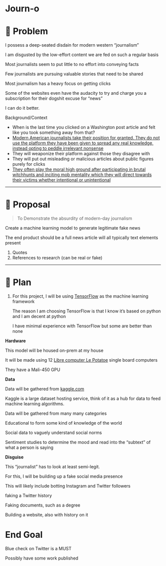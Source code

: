 # Journ-o

# 👀 Problem

I possess a deep-seated disdain for modern western “journalism”

I am disgusted by the low-effort content we are fed on such a regular basis

Most journalists seem to put little to no effort into conveying facts

Few journalists are pursuing valuable stories that need to be shared

Most journalism has a heavy focus on getting clicks

Some of the websites even have the audacity to try and charge you a subscription for their dogshit excuse for “news”

I can do it better.

Background/Context

- When is the last time you clicked on a Washington post article and felt like you took something away from that?
- [Modern American journalists take their position for granted. They do not use the platform they have been given to spread any real knowledge, instead opting to peddle irrelevant nonsense](https://kotaku.com/gtav-s-enhanced-2022-release-should-leave-the-2013-tran-1847723098)
- They will weaponize their platform against those they disagree with
- They will put out misleading or malicious articles about public figures purely for clicks
- [They often play the moral high ground after participating in brutal witchhunts and inciting mob mentality which they will direct towards their victims whether intentional or unintentional](https://en.wikipedia.org/wiki/Jessi_Slaughter_cyberbullying_case)

---

# 💭 Proposal

> To Demonstrate the absurdity of modern-day journalism
> 

Create a machine learning model to generate legitimate fake news

The end product should be a full news article will all typically text elements present

1. Quotes
2. References to research (can be real or fake)

---

# 🛫 Plan

1. For this project, I will be using [TensorFlow](https://tensorflow.org/) as the machine learning framework
    
    The reason I am choosing TensorFlow is that I know it’s based on python and I am decent at python
    
    I have minimal experience with TensorFlow but some are better than none
    

**Hardware**

This model will be housed on-prem at my house

It will be made using 12 [Libre computer Le Potatoe](https://libre.computer/products/aml-s905x-cc/) single board computers

They have a Mali-450 GPU

**Data**

Data will be gathered from [kaggle.com](https://kaggle.com/)

Kaggle is a large dataset hosting service, think of it as a hub for data to feed machine learning algorithms.

Data will be gathered from many many categories

Educational to form some kind of knowledge of the world

Social data to vaguely understand social norms

Sentiment studies to determine the mood and read into the “subtext” of what a person is saying

**Disguise**

This “journalist” has to look at least semi-legit.

For this, I will be building up a fake social media presence

This will likely include botting Instagram and Twitter followers

faking a Twitter history

Faking documents, such as a degree

Building a website, also with history on it

# End Goal

Blue check on Twitter is a MUST

Possibly have some work published

